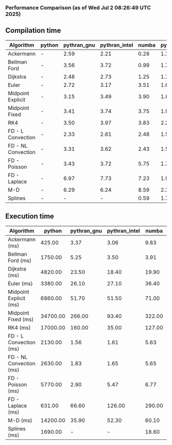 ### Performance Comparison (as of Wed Jul  2 08:26:49 UTC 2025)
## Compilation time
Algorithm                 | python                    | pythran_gnu               | pythran_intel             | numba                     | pyccel_gnu_c              | pyccel_gnu_fortran        | pyccel_intel_c            | pyccel_intel_fortran     
------------------------- | ------------------------- | ------------------------- | ------------------------- | ------------------------- | ------------------------- | ------------------------- | ------------------------- | -------------------------
Ackermann                 | -                         | 2.59                      | 2.21                      | 0.28                      | 1.38                      | 1.41                      | 1.39                      | 1.42                     
Bellman Ford              | -                         | 3.56                      | 3.72                      | 0.99                      | 1.70                      | 1.60                      | 1.71                      | 1.64                     
Dijkstra                  | -                         | 2.48                      | 2.73                      | 1.25                      | 1.78                      | 1.66                      | 1.72                      | 1.80                     
Euler                     | -                         | 2.72                      | 3.17                      | 3.51                      | 1.65                      | 1.50                      | 1.64                      | 1.56                     
Midpoint Explicit         | -                         | 3.15                      | 3.49                      | 3.90                      | 1.88                      | 1.81                      | 1.85                      | 1.80                     
Midpoint Fixed            | -                         | 3.41                      | 3.74                      | 3.75                      | 1.94                      | 1.78                      | 1.83                      | 1.84                     
RK4                       | -                         | 3.50                      | 3.97                      | 3.83                      | 2.28                      | 2.17                      | 2.16                      | 2.18                     
FD - L Convection         | -                         | 2.33                      | 2.61                      | 2.48                      | 1.56                      | 1.46                      | 1.52                      | 1.50                     
FD - NL Convection        | -                         | 3.31                      | 3.62                      | 2.43                      | 1.56                      | 1.45                      | 1.50                      | 1.50                     
FD - Poisson              | -                         | 3.43                      | 3.72                      | 5.75                      | 1.71                      | 1.75                      | 1.65                      | 1.87                     
FD - Laplace              | -                         | 6.97                      | 7.73                      | 7.23                      | 1.92                      | 1.85                      | 1.83                      | 1.95                     
M-D                       | -                         | 6.29                      | 6.24                      | 8.59                      | 2.38                      | 2.51                      | 2.26                      | 2.60                     
Splines                   | -                         | -                         | -                         | 0.59                      | 1.79                      | 1.76                      | 1.71                      | 1.85                     

## Execution time
Algorithm                 | python                    | pythran_gnu               | pythran_intel             | numba                     | pyccel_gnu_c              | pyccel_gnu_fortran        | pyccel_intel_c            | pyccel_intel_fortran     
------------------------- | ------------------------- | ------------------------- | ------------------------- | ------------------------- | ------------------------- | ------------------------- | ------------------------- | -------------------------
Ackermann (ms)            | 425.00                    | 3.37                      | 3.06                      | 9.83                      | 1.34                      | 1.32                      | 4.05                      | 9.39                     
Bellman Ford (ms)         | 1750.00                   | 5.25                      | 3.50                      | 3.91                      | 3.73                      | 3.25                      | 6.44                      | 4.17                     
Dijkstra (ms)             | 4820.00                   | 23.50                     | 18.40                     | 19.90                     | 70.00                     | 21.70                     | 72.30                     | 26.00                    
Euler (ms)                | 3380.00                   | 26.10                     | 27.10                     | 36.40                     | 27.20                     | 11.00                     | 26.80                     | 16.70                    
Midpoint Explicit (ms)    | 6860.00                   | 51.70                     | 51.50                     | 71.00                     | 45.20                     | 20.30                     | 46.50                     | 16.50                    
Midpoint Fixed (ms)       | 34700.00                  | 266.00                    | 93.40                     | 322.00                    | 191.00                    | 72.70                     | 198.00                    | 55.70                    
RK4 (ms)                  | 17000.00                  | 160.00                    | 35.00                     | 127.00                    | 95.00                     | 32.10                     | 91.60                     | 29.00                    
FD - L Convection (ms)    | 2130.00                   | 1.56                      | 1.61                      | 5.63                      | 7.42                      | 1.65                      | 7.66                      | 1.50                     
FD - NL Convection (ms)   | 2630.00                   | 1.83                      | 1.65                      | 5.65                      | 6.83                      | 1.60                      | 8.04                      | 1.38                     
FD - Poisson (ms)         | 5770.00                   | 2.90                      | 5.47                      | 6.77                      | 16.00                     | 2.61                      | 24.00                     | 2.55                     
FD - Laplace (ms)         | 631.00                    | 66.60                     | 126.00                    | 290.00                    | 487.00                    | 56.20                     | 666.00                    | 54.40                    
M-D (ms)                  | 14200.00                  | 35.90                     | 52.30                     | 60.10                     | 117.00                    | 62.30                     | 61.90                     | 89.20                    
Splines (ms)              | 1690.00                   | -                         | -                         | 18.60                     | 14.20                     | 17.60                     | 15.20                     | 27.40                    

